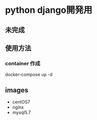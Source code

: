 # python django開発用
## 未完成

## 使用方法
### container 作成
docker-compose up -d

## images
- centOS7
- nginx
- mysql5.7